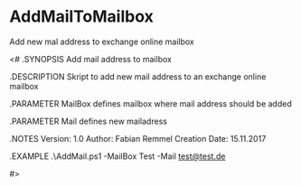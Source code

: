 # AddMailToMailbox
Add new mal address to exchange online mailbox

<#
.SYNOPSIS
    Add mail address to mailbox

.DESCRIPTION
    Skript to add new mail address to an exchange online mailbox

.PARAMETER MailBox
    defines mailbox where mail address should be added

.PARAMETER Mail
    defines new mailadress

.NOTES
    Version:        1.0
    Author:         Fabian Remmel
    Creation Date:  15.11.2017

.EXAMPLE
    .\AddMail.ps1 -MailBox Test -Mail test@test.de

#>
